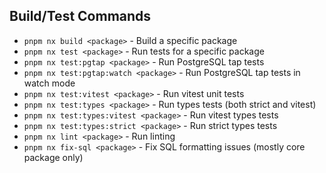 ## Build/Test Commands

- `pnpm nx build <package>` - Build a specific package
- `pnpm nx test <package>` - Run tests for a specific package
- `pnpm nx test:pgtap <package>` - Run PostgreSQL tap tests
- `pnpm nx test:pgtap:watch <package>` - Run PostgreSQL tap tests in watch mode
- `pnpm nx test:vitest <package>` - Run vitest unit tests
- `pnpm nx test:types <package>` - Run types tests (both strict and vitest)
- `pnpm nx test:types:vitest <package>` - Run vitest types tests
- `pnpm nx test:types:strict <package>` - Run strict types tests
- `pnpm nx lint <package>` - Run linting
- `pnpm nx fix-sql <package>` - Fix SQL formatting issues (mostly core package only)
